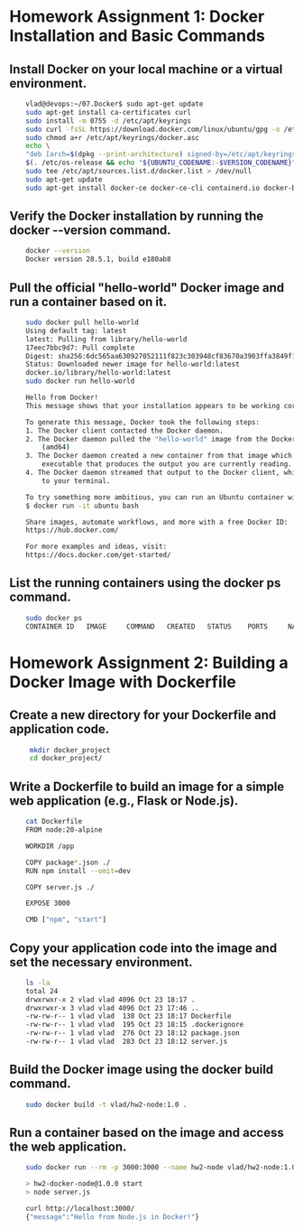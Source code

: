 # Homework Assignment 1: Docker Installation and Basic Commands
## Install Docker on your local machine or a virtual environment.
```bash
    vlad@devops:~/07.Docker$ sudo apt-get update
    sudo apt-get install ca-certificates curl
    sudo install -m 0755 -d /etc/apt/keyrings
    sudo curl -fsSL https://download.docker.com/linux/ubuntu/gpg -o /etc/apt/keyrings/docker.asc
    sudo chmod a+r /etc/apt/keyrings/docker.asc
    echo \
    "deb [arch=$(dpkg --print-architecture) signed-by=/etc/apt/keyrings/docker.asc] https://download.docker.com/linux/ubuntu \
    $(. /etc/os-release && echo "${UBUNTU_CODENAME:-$VERSION_CODENAME}") stable" | \
    sudo tee /etc/apt/sources.list.d/docker.list > /dev/null
    sudo apt-get update
    sudo apt-get install docker-ce docker-ce-cli containerd.io docker-buildx-plugin docker-compose-plugin
```
## Verify the Docker installation by running the docker --version command.
```bash
    docker --version
    Docker version 28.5.1, build e180ab8
```
## Pull the official "hello-world" Docker image and run a container based on it.
```bash
    sudo docker pull hello-world
    Using default tag: latest
    latest: Pulling from library/hello-world
    17eec7bbc9d7: Pull complete
    Digest: sha256:6dc565aa630927052111f823c303948cf83670a3903ffa3849f1488ab517f891
    Status: Downloaded newer image for hello-world:latest
    docker.io/library/hello-world:latest
    sudo docker run hello-world

    Hello from Docker!
    This message shows that your installation appears to be working correctly.

    To generate this message, Docker took the following steps:
    1. The Docker client contacted the Docker daemon.
    2. The Docker daemon pulled the "hello-world" image from the Docker Hub.
        (amd64)
    3. The Docker daemon created a new container from that image which runs the
        executable that produces the output you are currently reading.
    4. The Docker daemon streamed that output to the Docker client, which sent it
        to your terminal.

    To try something more ambitious, you can run an Ubuntu container with:
    $ docker run -it ubuntu bash

    Share images, automate workflows, and more with a free Docker ID:
    https://hub.docker.com/

    For more examples and ideas, visit:
    https://docs.docker.com/get-started/

```
## List the running containers using the docker ps command.
```bash
    sudo docker ps
    CONTAINER ID   IMAGE     COMMAND   CREATED   STATUS    PORTS     NAMES
```
# Homework Assignment 2: Building a Docker Image with Dockerfile

## Create a new directory for your Dockerfile and application code.
```bash
     mkdir docker_project
     cd docker_project/
```
## Write a Dockerfile to build an image for a simple web application (e.g., Flask or Node.js).
```bash
    cat Dockerfile
    FROM node:20-alpine

    WORKDIR /app

    COPY package*.json ./
    RUN npm install --omit=dev

    COPY server.js ./

    EXPOSE 3000

    CMD ["npm", "start"]
```

## Copy your application code into the image and set the necessary environment.

```bash
    ls -la
    total 24
    drwxrwxr-x 2 vlad vlad 4096 Oct 23 18:17 .
    drwxrwxr-x 3 vlad vlad 4096 Oct 23 17:46 ..
    -rw-rw-r-- 1 vlad vlad  138 Oct 23 18:17 Dockerfile
    -rw-rw-r-- 1 vlad vlad  195 Oct 23 18:15 .dockerignore
    -rw-rw-r-- 1 vlad vlad  276 Oct 23 18:12 package.json
    -rw-rw-r-- 1 vlad vlad  283 Oct 23 18:12 server.js
```
## Build the Docker image using the docker build command.

```bash
    sudo docker build -t vlad/hw2-node:1.0 .
```

## Run a container based on the image and access the web application.

```bash
    sudo docker run --rm -p 3000:3000 --name hw2-node vlad/hw2-node:1.0

    > hw2-docker-node@1.0.0 start
    > node server.js

    curl http://localhost:3000/
    {"message":"Hello from Node.js in Docker!"}
```

